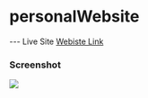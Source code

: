 # personalWebsite

--- Live Site [Webiste Link](https://substeven.netlify.app/)

### Screenshot

![](./sitescreenshot.jpg)
